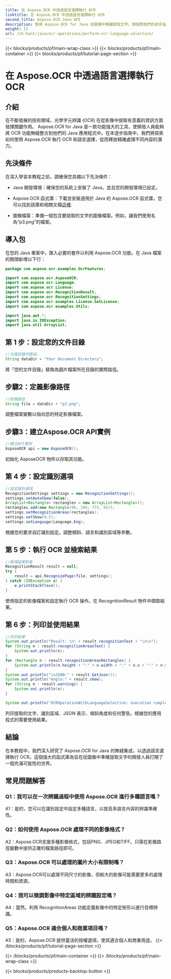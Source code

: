 ```yaml
---
title: 在 Aspose.OCR 中透過語言選擇執行 OCR
linktitle: 在 Aspose.OCR 中透過語言選擇執行 OCR
second_title: Aspose.OCR Java API
description: 使用 Aspose.OCR for Java 從圖像中精確提取文字。請按照我們的逐步指南進行準確的 OCR 和語言選擇。
weight: 11
url: /zh-hant/java/ocr-operations/perform-ocr-language-selection/
---
```


{{< blocks/products/pf/main-wrap-class >}}
{{< blocks/products/pf/main-container >}}
{{< blocks/products/pf/tutorial-page-section >}}

# 在 Aspose.OCR 中透過語言選擇執行 OCR

## 介紹

在不斷發展的技術領域，光學字元辨識 (OCR) 在從影像中提取有意義的資訊方面發揮關鍵作用。 Aspose.OCR for Java 是一款功能強大的工具，使開發人員能夠將 OCR 功能無縫整合到他們的 Java 應用程式中。在本逐步指南中，我們將探索如何使用 Aspose.OCR 執行 OCR 和語言選擇，從而釋放精確處理不同內容的潛力。

## 先決條件

在深入學習本教程之前，請確保您具備以下先決條件：

- Java 開發環境：確保您的系統上安裝了 Java，並且您的開發環境已設定。

-  Aspose.OCR 函式庫：下載並安裝適用於 Java 的 Aspose.OCR 函式庫。您可以找到該庫和相關文檔[這裡](https://reference.aspose.com/ocr/java/).

- 圖像檔案：準備一個包含要提取的文字的圖像檔案。例如，讓我們使用名為“p3.png”的檔案。

## 導入包

在您的 Java 專案中，匯入必要的套件以利用 Aspose.OCR 功能。在 Java 檔案的開頭新增以下行：

```java
package com.aspose.ocr.examples.OcrFeatures;

import com.aspose.ocr.AsposeOCR;
import com.aspose.ocr.Language;
import com.aspose.ocr.License;
import com.aspose.ocr.RecognitionResult;
import com.aspose.ocr.RecognitionSettings;
import com.aspose.ocr.examples.License.SetLicense;
import com.aspose.ocr.examples.Utils;

import java.awt.*;
import java.io.IOException;
import java.util.ArrayList;
```

## 第 1 步：設定您的文件目錄

```java
//文檔目錄的路徑。
String dataDir = "Your Document Directory";
```

將「您的文件目錄」替換為圖片檔案所在目錄的實際路徑。

## 步驟2：定義影像路徑

```java
//影像路徑
String file = dataDir + "p3.png";
```

調整檔案變數以指向您的特定影像檔案。

## 步驟3：建立Aspose.OCR API實例

```java
//建立API實例
AsposeOCR api = new AsposeOCR();
```

初始化 AsposeOCR 物件以存取其功能。

## 第 4 步：設定識別選項

```java
//設定識別選項
RecognitionSettings settings = new RecognitionSettings();
settings.setAutoSkew(false);
ArrayList<Rectangle> rectangles = new ArrayList<Rectangle>();
rectangles.add(new Rectangle(90, 186, 775, 95));
settings.setRecognitionAreas(rectangles);
settings.setSkew(0.5);
settings.setLanguage(Language.Eng);
```

根據您的要求自訂識別設定。調整傾斜、語言和識別區域等參數。

## 第 5 步：執行 OCR 並檢索結果

```java
//取得結果對象
RecognitionResult result = null;
try {
    result = api.RecognizePage(file, settings);
} catch (IOException e) {
    e.printStackTrace();
}
```

使用指定的影像檔案和設定執行 OCR 操作。在 RecognitionResult 物件中擷取結果。

## 第 6 步：列印並使用結果

```java
//列印結果
System.out.println("Result: \n" + result.recognitionText + "\n\n");
for (String n : result.recognitionAreasText) {
    System.out.println(n);
}
for (Rectangle n : result.recognitionAreasRectangles) {
    System.out.println(n.height + ":" + n.width + ":" + n.x + ":" + n.y);
}
System.out.println("\nJSON:" + result.GetJson());
System.out.println("Angle:" + result.skew);
for (String n : result.warnings) {
    System.out.println(n);
}

System.out.println("OCROperationWithLanguageSelection: execution complete");
```

列印提取的文字、識別區域、JSON 表示、傾斜角度和任何警告。根據您的應用程式的需要使用結果。

## 結論

在本教程中，我們深入研究了 Aspose.OCR for Java 的無縫集成，以透過語言選擇執行 OCR。這個強大的函式庫為旨在從圖像中準確提取文字的開發人員打開了一個充滿可能性的世界。

## 常見問題解答

### Q1：我可以在一次辨識過程中使用 Aspose.OCR 進行多種語言嗎？

A1：是的，您可以在識別設定中設定多種語言，以提高多語言內容的辨識準確性。

### Q2：如何使用 Aspose.OCR 處理不同的影像格式？

A2：Aspose.OCR支援多種影像格式，包括PNG、JPEG和TIFF。只需在影像路徑變數中提供正確的檔案路徑即可。

### Q3：Aspose.OCR 可以處理的圖片大小有限制嗎？

A3：Aspose.OCR可以處理不同尺寸的影像，但較大的影像可能需要更多的處理時間和資源。

### Q4：我可以微調影像中特定區域的辨識設定嗎？

A4：當然。利用 RecognitionAreas 功能定義影像中的特定矩形以進行目標辨識。

### Q5：Aspose.OCR 適合個人和商業項目嗎？

A5：是的，Aspose.OCR 提供靈活的授權選項，使其適合個人和商業用途。
{{< /blocks/products/pf/tutorial-page-section >}}

{{< /blocks/products/pf/main-container >}}
{{< /blocks/products/pf/main-wrap-class >}}

{{< blocks/products/products-backtop-button >}}
